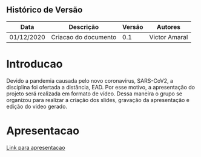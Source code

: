 ## Histórico de Versão 
| Data | Descrição | Versão | Autores |
| -------- | -------- | -------- | -------- |
| 01/12/2020 | Criacao do documento | 0.1 | Victor Amaral |

# Introducao

Devido a pandemia causada pelo novo coronavírus, SARS-CoV2, a disciplina foi ofertada a distância, EAD. Por esse motivo, a apresentação do projeto será realizada em formato de vídeo. Dessa maneira o grupo se organizou para realizar a criação dos slides, gravação da apresentação e edição do video gerado.

# Apresentacao

[Link para apresentacao](https://www.youtube.com/watch?v=-29la7v1rIo&feature=youtu.be)